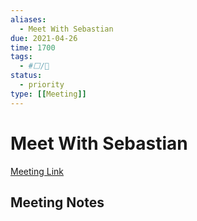 ```yaml
---
aliases:
  - Meet With Sebastian
due: 2021-04-26
time: 1700
tags:
  - #⬜/🧨   
status:
  - priority
type: [[Meeting]]
---
```


# Meet With Sebastian

[Meeting Link]()

## Meeting Notes
